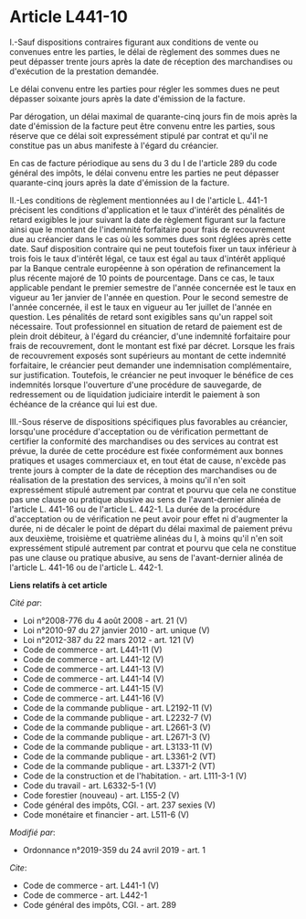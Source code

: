 # Article L441-10

I.-Sauf dispositions contraires figurant aux conditions de vente ou convenues entre les parties, le délai de règlement des
sommes dues ne peut dépasser trente jours après la date de réception des marchandises ou d'exécution de la prestation
demandée. 

Le délai convenu entre les parties pour régler les sommes dues ne peut dépasser soixante jours après la date d'émission de la
facture. 

Par dérogation, un délai maximal de quarante-cinq jours fin de mois après la date d'émission de la facture peut être convenu
entre les parties, sous réserve que ce délai soit expressément stipulé par contrat et qu'il ne constitue pas un abus
manifeste à l'égard du créancier. 

En cas de facture périodique au sens du 3 du I de l'article 289 du code général des impôts, le délai convenu entre les
parties ne peut dépasser quarante-cinq jours après la date d'émission de la facture. 

II.-Les conditions de règlement mentionnées au I de l'article L. 441-1 précisent les conditions d'application et le taux
d'intérêt des pénalités de retard exigibles le jour suivant la date de règlement figurant sur la facture ainsi que le montant
de l'indemnité forfaitaire pour frais de recouvrement due au créancier dans le cas où les sommes dues sont réglées après
cette date. Sauf disposition contraire qui ne peut toutefois fixer un taux inférieur à trois fois le taux d'intérêt légal, ce
taux est égal au taux d'intérêt appliqué par la Banque centrale européenne à son opération de refinancement la plus récente
majoré de 10 points de pourcentage. Dans ce cas, le taux applicable pendant le premier semestre de l'année concernée est le
taux en vigueur au 1er janvier de l'année en question. Pour le second semestre de l'année concernée, il est le taux en
vigueur au 1er juillet de l'année en question. Les pénalités de retard sont exigibles sans qu'un rappel soit nécessaire. Tout
professionnel en situation de retard de paiement est de plein droit débiteur, à l'égard du créancier, d'une indemnité
forfaitaire pour frais de recouvrement, dont le montant est fixé par décret. Lorsque les frais de recouvrement exposés sont
supérieurs au montant de cette indemnité forfaitaire, le créancier peut demander une indemnisation complémentaire, sur
justification. Toutefois, le créancier ne peut invoquer le bénéfice de ces indemnités lorsque l'ouverture d'une procédure de
sauvegarde, de redressement ou de liquidation judiciaire interdit le paiement à son échéance de la créance qui lui est due. 

III.-Sous réserve de dispositions spécifiques plus favorables au créancier, lorsqu'une procédure d'acceptation ou de
vérification permettant de certifier la conformité des marchandises ou des services au contrat est prévue, la durée de cette
procédure est fixée conformément aux bonnes pratiques et usages commerciaux et, en tout état de cause, n'excède pas trente
jours à compter de la date de réception des marchandises ou de réalisation de la prestation des services, à moins qu'il n'en
soit expressément stipulé autrement par contrat et pourvu que cela ne constitue pas une clause ou pratique abusive au sens de
l'avant-dernier alinéa de l'article L. 441-16 ou de l'article L. 442-1. La durée de la procédure d'acceptation ou de
vérification ne peut avoir pour effet ni d'augmenter la durée, ni de décaler le point de départ du délai maximal de paiement
prévu aux deuxième, troisième et quatrième alinéas du I, à moins qu'il n'en soit expressément stipulé autrement par contrat
et pourvu que cela ne constitue pas une clause ou pratique abusive, au sens de l'avant-dernier alinéa de l'article L. 441-16
ou de l'article L. 442-1.

**Liens relatifs à cet article**

_Cité par_:

  - Loi n°2008-776 du 4 août 2008 - art. 21 (V)
  - Loi n°2010-97 du 27 janvier 2010 - art. unique (V)
  - Loi n°2012-387 du 22 mars 2012 - art. 121 (V)
  - Code de commerce - art. L441-11 (V)
  - Code de commerce - art. L441-12 (V)
  - Code de commerce - art. L441-13 (V)
  - Code de commerce - art. L441-14 (V)
  - Code de commerce - art. L441-15 (V)
  - Code de commerce - art. L441-16 (V)
  - Code de la commande publique - art. L2192-11 (V)
  - Code de la commande publique - art. L2232-7 (V)
  - Code de la commande publique - art. L2661-3 (V)
  - Code de la commande publique - art. L2671-3 (V)
  - Code de la commande publique - art. L3133-11 (V)
  - Code de la commande publique - art. L3361-2 (VT)
  - Code de la commande publique - art. L3371-2 (VT)
  - Code de la construction et de l'habitation. - art. L111-3-1 (V)
  - Code du travail - art. L6332-5-1 (V)
  - Code forestier (nouveau) - art. L155-2 (V)
  - Code général des impôts, CGI. - art. 237 sexies (V)
  - Code monétaire et financier - art. L511-6 (V)

_Modifié par_:

  - Ordonnance n°2019-359 du 24 avril 2019 - art. 1

_Cite_:

  - Code de commerce - art. L441-1 (V)
  - Code de commerce - art. L442-1
  - Code général des impôts, CGI. - art. 289
